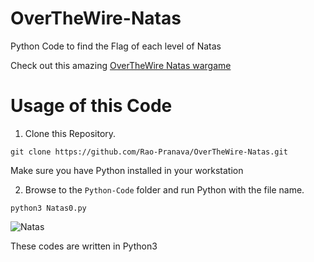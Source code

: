 # OverTheWire-Natas
Python Code to find the Flag of each level of Natas

Check out this amazing [OverTheWire Natas wargame](https://overthewire.org/wargames/natas)

# Usage of this Code
1. Clone this Repository.
```
git clone https://github.com/Rao-Pranava/OverTheWire-Natas.git
```

Make sure you have Python installed in your workstation

2. Browse to the `Python-Code` folder and run Python with the file name.
```
python3 Natas0.py
```

![Natas](https://user-images.githubusercontent.com/93928268/208246782-00ffea64-448d-4963-9591-733127f25da5.png)

These codes are written in Python3

#